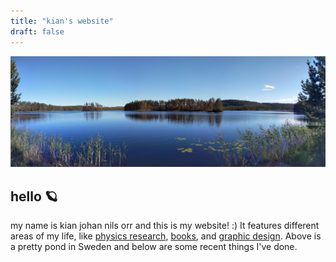```yaml
---
title: "kian's website"
draft: false
---
```


![pond in sweden](/sweden.jpg)

## hello 🪐
my name is kian johan nils orr and this is my website! :) 
It features different areas of my life, 
like [physics research](/research), [books](/books), and [graphic design](/graphic-design). Above is a pretty pond in Sweden and below are some recent things I've done.